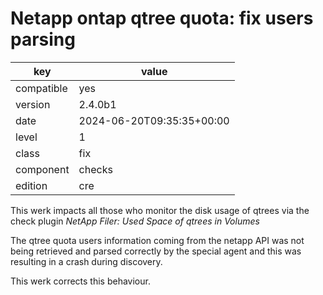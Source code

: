 [//]: # (werk v2)
# Netapp ontap qtree quota: fix users parsing

key        | value
---------- | ---
compatible | yes
version    | 2.4.0b1
date       | 2024-06-20T09:35:35+00:00
level      | 1
class      | fix
component  | checks
edition    | cre

This werk impacts all those who monitor the disk usage of qtrees
via the check plugin _NetApp Filer: Used Space of qtrees in Volumes_

The qtree quota users information coming from the netapp API
was not being retrieved and parsed correctly by the special agent
and this was resulting in a crash during discovery.

This werk corrects this behaviour.